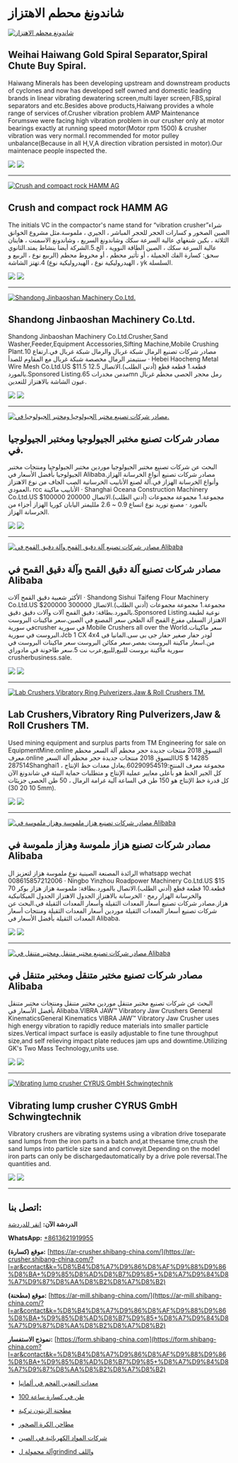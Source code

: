 # شاندونغ محطم الاهتزاز

<a href="https://swt.shibang-china.com/?l=ar&img&k=%D8%B4%D8%A7%D9%86%D8%AF%D9%88%D9%86%D8%BA+%D9%85%D8%AD%D8%B7%D9%85+%D8%A7%D9%84%D8%A7%D9%87%D8%AA%D8%B2%D8%A7%D8%B2" target="_blank">![شاندونغ محطم الاهتزاز](http://static.shibang-china.com/all-800x300/1408.jpg)</a>

## Weihai Haiwang Gold Spiral Separator,Spiral Chute Buy Spiral.
Haiwang Minerals has been developing upstream and downstream products of cyclones and now has developed self owned and domestic leading brands in linear vibrating dewatering screen,multi layer screen,FBS,spiral separators and etc.Besides above products,Haiwang provides a whole range of services of.Crusher vibration problem AMP Maintenance Forumswe were facing high vibration problem in our crusher only at motor bearings exactly at running speed motor(Motor rpm 1500) &amp; crusher vibration was very normal.I recommended for motor pulley unbalance(Because in all H,V,A direction vibration persisted in motor).Our maintenace people inspected the.


<a href="https://whatsapp.shibangsoft.com/WhatsApp.php" target="_blank" title="WhatsApp">![](http://static.shibang-china.com/icon/whatsapp.png)</a> <a href="https://swt.shibang-china.com/?l=ar&icon&k=%D8%B4%D8%A7%D9%86%D8%AF%D9%88%D9%86%D8%BA+%D9%85%D8%AD%D8%B7%D9%85+%D8%A7%D9%84%D8%A7%D9%87%D8%AA%D8%B2%D8%A7%D8%B2" target="_blank">![](http://static.shibang-china.com/icon/chat-ar.png)</a>

---

<a href="https://swt.shibang-china.com/?l=ar&img&k=%D8%B4%D8%A7%D9%86%D8%AF%D9%88%D9%86%D8%BA+%D9%85%D8%AD%D8%B7%D9%85+%D8%A7%D9%84%D8%A7%D9%87%D8%AA%D8%B2%D8%A7%D8%B2" target="_blank">![Crush and compact rock HAMM AG](http://static.shibang-china.com/all-800x300/361.jpg)</a>

## Crush and compact rock HAMM AG
The initials VC in the compactor&#39;s name stand for “vibration crusher”شراء الصين الصخور و كسارات الحجر للحجر المباشر ، الجيري ، ملموسة.مثل مشروع الخوانق الثلاثة ، بكين شنغهاي عالية السرعة سكك وشاندونغ السريع ، وشاندونغ الاسمنت ، هاينان عالية السرعة سكك ، الصين الطاقة النووية ، الخ.5.الشركة أيضا بنشاط يمتد.الثانوي سحق: كسارة الفك الجميلة ، أو تأثير محطم ، أو مخروط محطم (الربيع نوع ، الربيع و الهيدروليكية نوع ، الهيدروليكية نوع) 4.تهتز الشاشة ، yk السلسلة.


<a href="https://whatsapp.shibangsoft.com/WhatsApp.php" target="_blank" title="WhatsApp">![](http://static.shibang-china.com/icon/whatsapp.png)</a> <a href="https://swt.shibang-china.com/?l=ar&icon&k=%D8%B4%D8%A7%D9%86%D8%AF%D9%88%D9%86%D8%BA+%D9%85%D8%AD%D8%B7%D9%85+%D8%A7%D9%84%D8%A7%D9%87%D8%AA%D8%B2%D8%A7%D8%B2" target="_blank">![](http://static.shibang-china.com/icon/chat-ar.png)</a>

---

<a href="https://swt.shibang-china.com/?l=ar&img&k=%D8%B4%D8%A7%D9%86%D8%AF%D9%88%D9%86%D8%BA+%D9%85%D8%AD%D8%B7%D9%85+%D8%A7%D9%84%D8%A7%D9%87%D8%AA%D8%B2%D8%A7%D8%B2" target="_blank">![Shandong Jinbaoshan Machinery Co.Ltd.](http://static.shibang-china.com/all-800x300/909.jpg)</a>

## Shandong Jinbaoshan Machinery Co.Ltd.
Shandong Jinbaoshan Machinery Co.Ltd.Crusher,Sand Washer,Feeder,Equipment Accessories,Sifting Machine,Mobile Crushing Plant.مصادر شركات تصنيع الرمال شبكة غربال والرمال شبكة غربال في.ارتفاع 10 سنتيمتر الرمال مخصصة شبكة غربال مع المقاوم للصدأ &middot; Hebei Haocheng Metal Wire Mesh Co.Ltd.US $11.5 12.5 قطعة.1 قطعة قطع (أدني الطلب).الاتصال بالمورد.Sponsored Listing.مدمن مخدرات 65mn رمل محجر الحصى محطم غربال عيون الشاشة بالاهتزاز للتعدين.


<a href="https://whatsapp.shibangsoft.com/WhatsApp.php" target="_blank" title="WhatsApp">![](http://static.shibang-china.com/icon/whatsapp.png)</a> <a href="https://swt.shibang-china.com/?l=ar&icon&k=%D8%B4%D8%A7%D9%86%D8%AF%D9%88%D9%86%D8%BA+%D9%85%D8%AD%D8%B7%D9%85+%D8%A7%D9%84%D8%A7%D9%87%D8%AA%D8%B2%D8%A7%D8%B2" target="_blank">![](http://static.shibang-china.com/icon/chat-ar.png)</a>

---

<a href="https://swt.shibang-china.com/?l=ar&img&k=%D8%B4%D8%A7%D9%86%D8%AF%D9%88%D9%86%D8%BA+%D9%85%D8%AD%D8%B7%D9%85+%D8%A7%D9%84%D8%A7%D9%87%D8%AA%D8%B2%D8%A7%D8%B2" target="_blank">![مصادر شركات تصنيع مختبر الجيولوجيا ومختبر الجيولوجيا في.](http://static.shibang-china.com/all-800x300/484.jpg)</a>

## مصادر شركات تصنيع مختبر الجيولوجيا ومختبر الجيولوجيا في.
البحث عن شركات تصنيع مختبر الجيولوجيا موردين مختبر الجيولوجيا ومنتجات مختبر الجيولوجيا بأفضل الأسعار في Alibaba.مصادر شركات تصنيع أنواع الخرسانة الهزاز وأنواع الخرسانة الهزاز في.آلة لصنع الأنابيب الخرسانية الصب الجاف من نوع الاهتزاز العمودي، rcc الأنابيب ماكينة &middot; Shanghai Oceana Construction Machinery Co.Ltd.US $100000 200000 مجموعة.1 مجموعة مجموعات (أدني الطلب).الاتصال بالمورد &middot; مصنع توريد نوع اتساع 0.9 ~ 2.6 ملليمتر اليابان كوريا الهزاز أجزاء من الخرسانة الهزاز.


<a href="https://whatsapp.shibangsoft.com/WhatsApp.php" target="_blank" title="WhatsApp">![](http://static.shibang-china.com/icon/whatsapp.png)</a> <a href="https://swt.shibang-china.com/?l=ar&icon&k=%D8%B4%D8%A7%D9%86%D8%AF%D9%88%D9%86%D8%BA+%D9%85%D8%AD%D8%B7%D9%85+%D8%A7%D9%84%D8%A7%D9%87%D8%AA%D8%B2%D8%A7%D8%B2" target="_blank">![](http://static.shibang-china.com/icon/chat-ar.png)</a>

---

<a href="https://swt.shibang-china.com/?l=ar&img&k=%D8%B4%D8%A7%D9%86%D8%AF%D9%88%D9%86%D8%BA+%D9%85%D8%AD%D8%B7%D9%85+%D8%A7%D9%84%D8%A7%D9%87%D8%AA%D8%B2%D8%A7%D8%B2" target="_blank">![مصادر شركات تصنيع آلة دقيق القمح وآلة دقيق القمح في Alibaba](http://static.shibang-china.com/all-800x300/1449.jpg)</a>

## مصادر شركات تصنيع آلة دقيق القمح وآلة دقيق القمح في Alibaba
الأكثر شعبية دقيق القمح آلات &middot; Shandong Sishui Taifeng Flour Machinery Co.Ltd.US $200000 300000 مجموعة.1 مجموعة مجموعات (أدني الطلب).الاتصال بالمورد.بطاقة: دقيق القمح آلات وآلات دقيق دقيق.Sponsored Listing.نوعية لطيفة الاهتزاز السفلي مفرغ القمح آلة الطحن سعر المصنع في الصين.سعر ماكينات البروست في سوريةcrusher في سورية Mobile Crushers all over the World.سعر ماكينات البروست في سورية.Jcb 1 CX 4x4 لودر حفار صغير حفار جى بى سى.المانيا فى من.اسعار ماكينة البروست بمصر.سعر مكائن البروست سعر ماكينات البروست في سورية ماكينة بروست للبيع,للبيع,عرب نت 5.سعر طاحونة في مادوراي crusherbusiness.sale.


<a href="https://whatsapp.shibangsoft.com/WhatsApp.php" target="_blank" title="WhatsApp">![](http://static.shibang-china.com/icon/whatsapp.png)</a> <a href="https://swt.shibang-china.com/?l=ar&icon&k=%D8%B4%D8%A7%D9%86%D8%AF%D9%88%D9%86%D8%BA+%D9%85%D8%AD%D8%B7%D9%85+%D8%A7%D9%84%D8%A7%D9%87%D8%AA%D8%B2%D8%A7%D8%B2" target="_blank">![](http://static.shibang-china.com/icon/chat-ar.png)</a>

---

<a href="https://swt.shibang-china.com/?l=ar&img&k=%D8%B4%D8%A7%D9%86%D8%AF%D9%88%D9%86%D8%BA+%D9%85%D8%AD%D8%B7%D9%85+%D8%A7%D9%84%D8%A7%D9%87%D8%AA%D8%B2%D8%A7%D8%B2" target="_blank">![Lab Crushers,Vibratory Ring Pulverizers,Jaw &amp; Roll Crushers TM.](http://static.shibang-china.com/all-800x300/82.jpg)</a>

## Lab Crushers,Vibratory Ring Pulverizers,Jaw &amp; Roll Crushers TM.
Used mining equipment and surplus parts from TM Engineering for sale on EquipmentMine.online التسوق 2018 منتجات جديدة حجر محطم آلة السعر محطم معرف.online التسوق 2018 منتجات جديدة حجر محطم آلة السعرUS $ 14285 287514Shanghai1 مجموعة معرف المنتج:60290954519.يعادل معدات خط الإنتاج ، كل الجير الخط هو بأعلى معايير عملية الإنتاج و متطلبات حماية البيئة في شاندونغ الآن كل قدرة خط الإنتاج هو 150 طن في الساعة آلية غرامة الرمال ، 50 طن الحصى جزيئات (5 10 20 30mm).


<a href="https://whatsapp.shibangsoft.com/WhatsApp.php" target="_blank" title="WhatsApp">![](http://static.shibang-china.com/icon/whatsapp.png)</a> <a href="https://swt.shibang-china.com/?l=ar&icon&k=%D8%B4%D8%A7%D9%86%D8%AF%D9%88%D9%86%D8%BA+%D9%85%D8%AD%D8%B7%D9%85+%D8%A7%D9%84%D8%A7%D9%87%D8%AA%D8%B2%D8%A7%D8%B2" target="_blank">![](http://static.shibang-china.com/icon/chat-ar.png)</a>

---

<a href="https://swt.shibang-china.com/?l=ar&img&k=%D8%B4%D8%A7%D9%86%D8%AF%D9%88%D9%86%D8%BA+%D9%85%D8%AD%D8%B7%D9%85+%D8%A7%D9%84%D8%A7%D9%87%D8%AA%D8%B2%D8%A7%D8%B2" target="_blank">![مصادر شركات تصنيع هزاز ملموسة وهزاز ملموسة في Alibaba](http://static.shibang-china.com/all-800x300/178.jpg)</a>

## مصادر شركات تصنيع هزاز ملموسة وهزاز ملموسة في Alibaba
الرائدة المصنعة الصينية نوع ملموسة هزاز لتعزيز ال whatsapp wechat 008615857212006 &middot; Ningbo Yinzhou Roadpower Machinery Co.Ltd.US $15 70 قطعة.10 قطعة قطع (أدني الطلب).الاتصال بالمورد.بطاقة: ملموسة هزاز هزاز بوكر والخرسانة الهزاز رمح &middot; الخرسانة بالاهتزاز الجدول الاهتزاز الجدول الميكانيكية هزاز.مصادر شركات تصنيع أسعار المعدات الثقيلة وأسعار المعدات الثقيلة في.البحث عن شركات تصنيع أسعار المعدات الثقيلة موردين أسعار المعدات الثقيلة ومنتجات أسعار المعدات الثقيلة بأفضل الأسعار في Alibaba.


<a href="https://whatsapp.shibangsoft.com/WhatsApp.php" target="_blank" title="WhatsApp">![](http://static.shibang-china.com/icon/whatsapp.png)</a> <a href="https://swt.shibang-china.com/?l=ar&icon&k=%D8%B4%D8%A7%D9%86%D8%AF%D9%88%D9%86%D8%BA+%D9%85%D8%AD%D8%B7%D9%85+%D8%A7%D9%84%D8%A7%D9%87%D8%AA%D8%B2%D8%A7%D8%B2" target="_blank">![](http://static.shibang-china.com/icon/chat-ar.png)</a>

---

<a href="https://swt.shibang-china.com/?l=ar&img&k=%D8%B4%D8%A7%D9%86%D8%AF%D9%88%D9%86%D8%BA+%D9%85%D8%AD%D8%B7%D9%85+%D8%A7%D9%84%D8%A7%D9%87%D8%AA%D8%B2%D8%A7%D8%B2" target="_blank">![مصادر شركات تصنيع مختبر متنقل ومختبر متنقل في Alibaba](http://static.shibang-china.com/all-800x300/224.jpg)</a>

## مصادر شركات تصنيع مختبر متنقل ومختبر متنقل في Alibaba
البحث عن شركات تصنيع مختبر متنقل موردين مختبر متنقل ومنتجات مختبر متنقل بأفضل الأسعار في Alibaba.VIBRA JAW™ Vibratory Jaw Crushers General KinematicsGeneral Kinematics VIBRA JAW™ Vibratory Jaw Crusher uses high energy vibration to rapidly reduce materials into smaller particle sizes.Vertical impact surface is easily adjustable to fine tune throughput size,and self relieving impact plate reduces jam ups and downtime.Utilizing GK&#39;s Two Mass Technology,units use.


<a href="https://whatsapp.shibangsoft.com/WhatsApp.php" target="_blank" title="WhatsApp">![](http://static.shibang-china.com/icon/whatsapp.png)</a> <a href="https://swt.shibang-china.com/?l=ar&icon&k=%D8%B4%D8%A7%D9%86%D8%AF%D9%88%D9%86%D8%BA+%D9%85%D8%AD%D8%B7%D9%85+%D8%A7%D9%84%D8%A7%D9%87%D8%AA%D8%B2%D8%A7%D8%B2" target="_blank">![](http://static.shibang-china.com/icon/chat-ar.png)</a>

---

<a href="https://swt.shibang-china.com/?l=ar&img&k=%D8%B4%D8%A7%D9%86%D8%AF%D9%88%D9%86%D8%BA+%D9%85%D8%AD%D8%B7%D9%85+%D8%A7%D9%84%D8%A7%D9%87%D8%AA%D8%B2%D8%A7%D8%B2" target="_blank">![Vibrating lump crusher CYRUS GmbH Schwingtechnik](http://static.shibang-china.com/all-800x300/926.jpg)</a>

## Vibrating lump crusher CYRUS GmbH Schwingtechnik
Vibratory crushers are vibrating systems using a vibration drive toseparate sand lumps from the iron parts in a batch and,at thesame time,crush the sand lumps into particle size sand and conveyit.Depending on the model iron parts can only be dischargedautomatically by a drive pole reversal.The quantities and.

<a href="https://whatsapp.shibangsoft.com/WhatsApp.php" target="_blank" title="WhatsApp">![](http://static.shibang-china.com/icon/whatsapp.png)</a> <a href="https://swt.shibang-china.com/?l=ar&icon&k=%D8%B4%D8%A7%D9%86%D8%AF%D9%88%D9%86%D8%BA+%D9%85%D8%AD%D8%B7%D9%85+%D8%A7%D9%84%D8%A7%D9%87%D8%AA%D8%B2%D8%A7%D8%B2" target="_blank">![](http://static.shibang-china.com/icon/chat-ar.png)</a>

---
## اتصل بنا:

**الدردشة الآن:** [انقر للدردشة](https://swt.shibang-china.com?l=ar&contact&k=%D8%B4%D8%A7%D9%86%D8%AF%D9%88%D9%86%D8%BA+%D9%85%D8%AD%D8%B7%D9%85+%D8%A7%D9%84%D8%A7%D9%87%D8%AA%D8%B2%D8%A7%D8%B2)

**WhatsApp:**  [+8613621919955](https://whatsapp.shibangsoft.com/WhatsApp.php)

**موقع (كسارة):** [https://ar-crusher.shibang-china.com/](https://ar-crusher.shibang-china.com/?l=ar&contact&k=%D8%B4%D8%A7%D9%86%D8%AF%D9%88%D9%86%D8%BA+%D9%85%D8%AD%D8%B7%D9%85+%D8%A7%D9%84%D8%A7%D9%87%D8%AA%D8%B2%D8%A7%D8%B2)

**موقع (مطحنة):** [https://ar-mill.shibang-china.com/](https://ar-mill.shibang-china.com/?l=ar&contact&k=%D8%B4%D8%A7%D9%86%D8%AF%D9%88%D9%86%D8%BA+%D9%85%D8%AD%D8%B7%D9%85+%D8%A7%D9%84%D8%A7%D9%87%D8%AA%D8%B2%D8%A7%D8%B2)

**نموذج الاستفسار:** [https://form.shibang-china.com](https://form.shibang-china.com?l=ar&contact&k=%D8%B4%D8%A7%D9%86%D8%AF%D9%88%D9%86%D8%BA+%D9%85%D8%AD%D8%B7%D9%85+%D8%A7%D9%84%D8%A7%D9%87%D8%AA%D8%B2%D8%A7%D8%B2)

* [معدات التعدين الفحم في ألمانيا](../25/%D9%85%D8%B9%D8%AF%D8%A7%D8%AA%20%D8%A7%D9%84%D8%AA%D8%B9%D8%AF%D9%8A%D9%86%20%D8%A7%D9%84%D9%81%D8%AD%D9%85%20%D9%81%D9%8A%20%D8%A3%D9%84%D9%85%D8%A7%D9%86%D9%8A%D8%A7.md)

* [100 طن في كسارة ساعة](../25/100%20%D8%B7%D9%86%20%D9%81%D9%8A%20%D9%83%D8%B3%D8%A7%D8%B1%D8%A9%20%D8%B3%D8%A7%D8%B9%D8%A9.md)

* [مطحنة الزيتون تركية](../21/%D9%85%D8%B7%D8%AD%D9%86%D8%A9%20%D8%A7%D9%84%D8%B2%D9%8A%D8%AA%D9%88%D9%86%20%D8%AA%D8%B1%D9%83%D9%8A%D8%A9.md)

* [مطاحن الكرة الصخور](../25/%D9%85%D8%B7%D8%A7%D8%AD%D9%86%20%D8%A7%D9%84%D9%83%D8%B1%D8%A9%20%D8%A7%D9%84%D8%B5%D8%AE%D9%88%D8%B1.md)

* [شركات المواد الكهربائية في الصين](../22/%D8%B4%D8%B1%D9%83%D8%A7%D8%AA%20%D8%A7%D9%84%D9%85%D9%88%D8%A7%D8%AF%20%D8%A7%D9%84%D9%83%D9%87%D8%B1%D8%A8%D8%A7%D8%A6%D9%8A%D8%A9%20%D9%81%D9%8A%20%D8%A7%D9%84%D8%B5%D9%8A%D9%86.md)

* [آلة محمولة لgrindind واللف](../24/%D8%A2%D9%84%D8%A9%20%D9%85%D8%AD%D9%85%D9%88%D9%84%D8%A9%20%D9%84grindind%20%D9%88%D8%A7%D9%84%D9%84%D9%81.md)